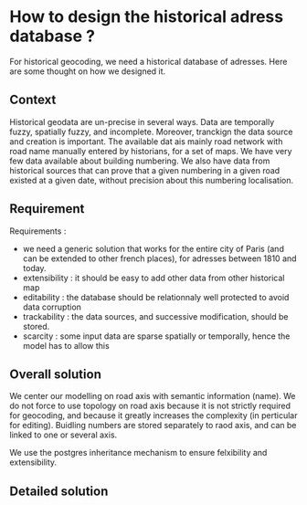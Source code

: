 # How to design the historical adress database ? #
For historical geocoding, we need a historical database of adresses.
Here are some thought on how we designed it.

## Context ##
Historical geodata are un-precise in several ways.
Data are temporally fuzzy, spatially fuzzy, and incomplete.
Moreover, tranckign the data source and creation is important.
The available dat ais mainly road network with road name manually entered by historians,
for a set of maps.
We have very few data available about building numbering. 
We also have data from historical sources that can prove that a given numbering in a given road existed at a given date, 
without precision about this numbering localisation.

## Requirement ##
Requirements :
 - we need a generic solution that works for the entire city of Paris (and can be extended to other french places), for adresses between 
1810 and today.
 - extensibility : it should be easy to add other data from other historical map
 - editability : the database should be relationnaly well protected to avoid data corruption
 - trackability : the data sources, and successive modification, should be stored.
 - scarcity : some input data are sparse spatially or temporally, hence the model has to allow this
 
## Overall solution ##
We center our modelling on road axis with semantic information (name).
We do not force to use topology on road axis because it is not strictly required for geocoding,
and because it greatly increases the complexity (in perticular for editing).
Buidling numbers are stored separately to raod axis, and can be linked to one or several axis.

We use the postgres inheritance mechanism to ensure felxibility and extensibility.

## Detailed solution ##
